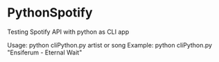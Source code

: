 PythonSpotify
=============

Testing Spotify API with python as CLI app

Usage: python cliPython.py artist or song
Example: python cliPython.py "Ensiferum - Eternal Wait"